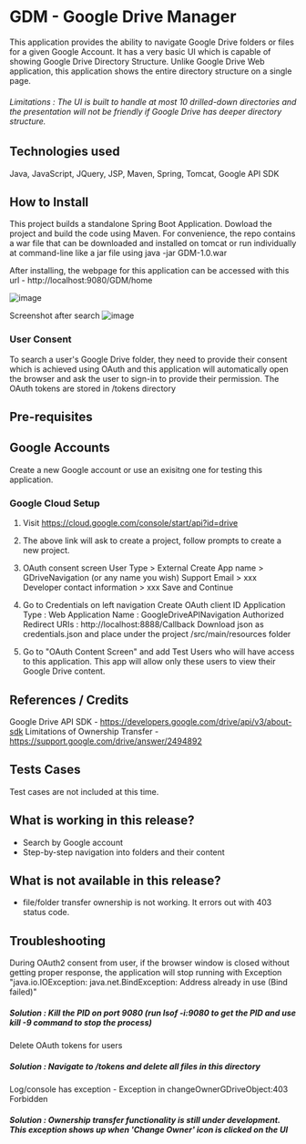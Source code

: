 # GDM - Google Drive Manager
This application provides the ability to navigate Google Drive folders or files for a given Google Account. It has a very basic UI which is capable of showing Google Drive Directory Structure. Unlike Google Drive Web application, this application shows the entire directory structure on a single page.

###### Limitations : The UI is built to handle at most 10 drilled-down directories and the presentation will not be friendly if Google Drive has deeper directory structure.

## Technologies used 
Java, JavaScript, JQuery, JSP, Maven, Spring, Tomcat, Google API SDK

## How to Install
This project builds a standalone Spring Boot Application. Dowload the project and build the code using Maven. For convenience, the repo contains a war file that can be downloaded and installed on tomcat or run individually at command-line like a jar file using 
java -jar GDM-1.0.war 

After installing, the webpage for this application can be accessed with this url - http://localhost:9080/GDM/home

![image](https://user-images.githubusercontent.com/69950262/123526490-c791f700-d6c7-11eb-8f6c-430f11ada613.png)

Screenshot after search
![image](https://user-images.githubusercontent.com/69950262/123526816-e09ba780-d6c9-11eb-8fc6-5613ecccf344.png)

### User Consent
To search a user's Google Drive folder, they need to provide their consent which is achieved using OAuth and this application will automatically open the browser and ask the user to sign-in to provide their permission. The OAuth tokens are stored in /tokens directory


## Pre-requisites 
## Google Accounts
Create a new Google account or use an exisitng one for testing this application.

### Google Cloud Setup
1. Visit https://cloud.google.com/console/start/api?id=drive
2. The above link will ask to create a project, follow prompts to create a new project.
3. OAuth consent screen
    User Type > External
    Create
    App name > GDriveNavigation (or any name you wish)
    Support Email > xxx
    Developer contact information > xxx
    Save and Continue

3. Go to Credentials on left navigation
   Create OAuth client ID
   Application Type : Web Application
   Name : GoogleDriveAPINavigation
   Authorized Redirect URIs : http://localhost:8888/Callback 
   Download json as credentials.json and place under the project /src/main/resources folder
  
4. Go to "OAuth Content Screen" and add Test Users who will have access to this application. This app will allow only these users to view their Google Drive content.

## References / Credits
Google Drive API SDK - https://developers.google.com/drive/api/v3/about-sdk
Limitations of Ownership Transfer - https://support.google.com/drive/answer/2494892

## Tests Cases
Test cases are not included at this time.

## What is working in this release?
- Search by Google account
- Step-by-step navigation into folders and their content

## What is not available in this release?
- file/folder transfer ownership is not working. It errors out with 403 status code.

## Troubleshooting
During OAuth2 consent from user, if the browser window is closed without getting proper response, the application will stop running with Exception "java.io.IOException: java.net.BindException: Address already in use (Bind failed)" 
##### _Solution : Kill the PID on port 9080 (run lsof -i:9080 to get the PID and use kill -9 command to stop the process)_

Delete OAuth tokens for users
##### _Solution : Navigate to /tokens and delete all files in this directory_

Log/console has exception - Exception in changeOwnerGDriveObject:403 Forbidden
##### _Solution : Ownership transfer functionality is still under development. This exception shows up when 'Change Owner' icon is clicked on the UI_
